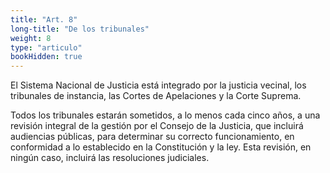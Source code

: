 ```yaml
---
title: "Art. 8"
long-title: "De los tribunales"
weight: 8
type: "articulo"
bookHidden: true
---
```

El Sistema Nacional de Justicia está integrado por la justicia vecinal, los tribunales de instancia, las Cortes de Apelaciones y la Corte Suprema.

Todos los tribunales estarán sometidos, a lo menos cada cinco años, a una revisión integral de la gestión por el Consejo de la Justicia, que incluirá audiencias públicas, para determinar su correcto funcionamiento, en conformidad a lo establecido en la Constitución y la ley. Esta revisión, en ningún caso, incluirá las resoluciones judiciales.
